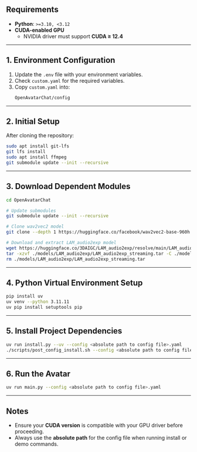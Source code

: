 ## Requirements
- **Python**: `>=3.10, <3.12`
- **CUDA-enabled GPU**  
  - NVIDIA driver must support **CUDA ≥ 12.4**

---

## 1. Environment Configuration
1. Update the `.env` file with your environment variables.
2. Check `custom.yaml` for the required variables.
3. Copy `custom.yaml` into:
   ```bash
   OpenAvatarChat/config
   ```

---

## 2. Initial Setup
After cloning the repository:
```bash
sudo apt install git-lfs
git lfs install
sudo apt install ffmpeg
git submodule update --init --recursive
```

---

## 3. Download Dependent Modules
```bash
cd OpenAvatarChat

# Update submodules
git submodule update --init --recursive

# Clone wav2vec2 model
git clone --depth 1 https://huggingface.co/facebook/wav2vec2-base-960h ./models/wav2vec2-base-960h

# Download and extract LAM_audio2exp model
wget https://huggingface.co/3DAIGC/LAM_audio2exp/resolve/main/LAM_audio2exp_streaming.tar -P ./models/LAM_audio2exp/
tar -xzvf ./models/LAM_audio2exp/LAM_audio2exp_streaming.tar -C ./models/LAM_audio2exp
rm ./models/LAM_audio2exp/LAM_audio2exp_streaming.tar
```

---

## 4. Python Virtual Environment Setup
```bash
pip install uv
uv venv --python 3.11.11
uv pip install setuptools pip
```

---

## 5. Install Project Dependencies
```bash
uv run install.py --uv --config <absolute path to config file>.yaml
./scripts/post_config_install.sh --config <absolute path to config file>.yaml
```

---

## 6. Run the Avatar
```bash
uv run main.py --config <absolute path to config file>.yaml
```

---

## Notes
- Ensure your **CUDA version** is compatible with your GPU driver before proceeding.
- Always use the **absolute path** for the config file when running install or demo commands.
